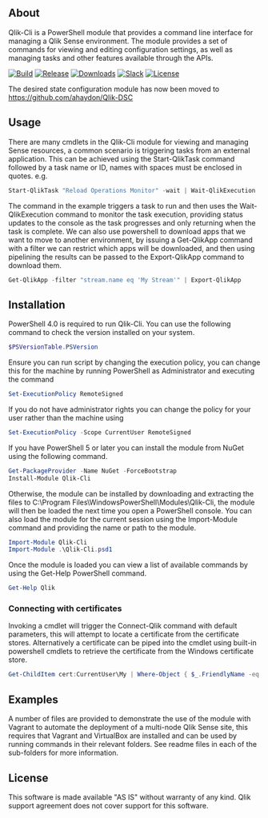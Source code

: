 ## About
Qlik-Cli is a PowerShell module that provides a command line interface for managing a Qlik Sense environment. The module provides a set of commands for viewing and editing configuration settings, as well as managing tasks and other features available through the APIs.

[![Build](https://img.shields.io/circleci/project/github/ahaydon/Qlik-Cli/master.svg)](https://circleci.com/gh/ahaydon/Qlik-Cli)
[![Release](https://img.shields.io/powershellgallery/v/Qlik-Cli.svg?label=release)](https://www.powershellgallery.com/packages/Qlik-Cli)
[![Downloads](https://img.shields.io/powershellgallery/dt/Qlik-Cli.svg?color=blue)](https://www.powershellgallery.com/packages/Qlik-Cli)
[![Slack](https://img.shields.io/static/v1.svg?message=qlik-branch&label=slack&color=yellow)](https://qlik-branch.slack.com/messages/CBZLDMTTN)
[![License](https://img.shields.io/github/license/ahaydon/Qlik-Cli.svg)](https://github.com/ahaydon/Qlik-Cli/blob/master/LICENSE)

The desired state configuration module has now been moved to https://github.com/ahaydon/Qlik-DSC

## Usage
There are many cmdlets in the Qlik-Cli module for viewing and managing Sense resources, a common scenario is triggering tasks from an external application. This can be achieved using the Start-QlikTask command followed by a task name or ID, names with spaces must be enclosed in quotes. e.g.
```powershell
Start-QlikTask "Reload Operations Monitor" -wait | Wait-QlikExecution
```
The command in the example triggers a task to run and then uses the Wait-QlikExecution command to monitor the task execution, providing status updates to the console as the task progresses and only returning when the task is complete.
We can also use powershell to download apps that we want to move to another environment, by issuing a Get-QlikApp command with a filter we can restrict which apps will be downloaded, and then using pipelining the results can be passed to the Export-QlikApp command to download them.
```powershell
Get-QlikApp -filter "stream.name eq 'My Stream'" | Export-QlikApp
```
## Installation
PowerShell 4.0 is required to run Qlik-Cli. You can use the following command to check the version installed on your system.
```powershell
$PSVersionTable.PSVersion
```
Ensure you can run script by changing the execution policy, you can change this for the machine by running PowerShell as Administrator and executing the command
```powershell
Set-ExecutionPolicy RemoteSigned
```
If you do not have administrator rights you can change the policy for your user rather than the machine using
```powershell
Set-ExecutionPolicy -Scope CurrentUser RemoteSigned
```
If you have PowerShell 5 or later you can install the module from NuGet using the following command.
```powershell
Get-PackageProvider -Name NuGet -ForceBootstrap
Install-Module Qlik-Cli
```
Otherwise, the module can be installed by downloading and extracting the files to C:\Program Files\WindowsPowerShell\Modules\Qlik-Cli\, the module will then be loaded the next time you open a PowerShell console. You can also load the module for the current session using the Import-Module command and providing the name or path to the module.
```powershell
Import-Module Qlik-Cli
Import-Module .\Qlik-Cli.psd1
```
Once the module is loaded you can view a list of available commands by using the Get-Help PowerShell command.
```powershell
Get-Help Qlik
```
### Connecting with certificates
Invoking a cmdlet will trigger the Connect-Qlik command with default parameters, this will attempt to locate a certificate from the certificate stores. Alternatively a certificate can be piped into the cmdlet using built-in powershell cmdlets to retrieve the certificate from the Windows certificate store.
```powershell
Get-ChildItem cert:CurrentUser\My | Where-Object { $_.FriendlyName -eq 'QlikClient' } | Connect-Qlik sense-central
```
## Examples
A number of files are provided to demonstrate the use of the module with Vagrant to automate the deployment of a multi-node Qlik Sense site, this requires that Vagrant and VirtualBox are installed and can be used by running commands in their relevant folders. See readme files in each of the sub-folders for more information.

## License
This software is made available "AS IS" without warranty of any kind. Qlik support agreement does not cover support for this software.
